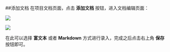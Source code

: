 ##添加文档
在项目文档页面，点击 **添加文档** 按钮，进入文档编辑页面：

![](http://data.eolinker.com/course/3WhH2asdd00f953752e94f9cb6d804a8842fabe6631748b)

![](http://data.eolinker.com/course/eAQHFFlea43f35e7025e9f157438b45e29cd0bed6184399)

在此可以选择 **富文本** 或者 **Markdown** 方式进行录入，完成之后点击右上角 **保存** 按钮即可。